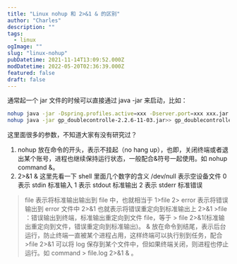 ```yaml
---
title: "Linux nohup 和 2>&1 & 的区别"
author: "Charles"
description: ""
tags:
  - linux
ogImage: ""
slug: "linux-nohup"
pubDatetime: 2021-11-14T13:09:52.000Z
modDatetime: 2022-05-20T02:36:39.000Z
featured: false
draft: false
---
```


通常起一个 jar 文件的时候可以直接通过 java -jar 来启动，比如：

```bash
nohup java -jar -Dspring.profiles.active=xxx -Dserver.port=xxx xxx.jar >security.out 2>&1 &
nohup java -jar gp_doublecontrolle-2.2.6-11-03.jar>> gp_doublecontrolle_2021_1103.log 2>&1 &
```

这里面很多的参数，不知道大家有没有研究过？

1. nohup
   放在命令的开头，表示不挂起（no hang up），也即，关闭终端或者退出某个账号，进程也继续保持运行状态，一般配合&符号一起使用。如 nohup command &。
2. 2>&1 &
   这里先看一下 shell 里面几个数字的含义
   /dev/null 表示空设备文件
   0 表示 stdin 标准输入
   1 表示 stdout 标准输出
   2 表示 stderr 标准错误

> file 表示将标准输出输出到 file 中，也就相当于 1>file
> 2> error 表示将错误输出到 error 文件中
> 2>&1 也就表示将错误重定向到标准输出上
> 2>&1 >file ：错误输出到终端，标准输出重定向到文件 file，等于 > file 2>&1(标准输出重定向到文件，错误重定向到标准输出)。
> & 放在命令到结尾，表示后台运行，防止终端一直被某个进程占用，这样终端可以执行别到任务，配合 >file 2>&1 可以将 log 保存到某个文件中，但如果终端关闭，则进程也停止运行。如 command > file.log 2>&1 & 。
